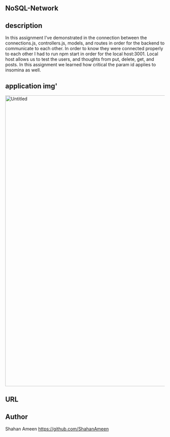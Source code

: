 ## NoSQL-Network


## description
In this assignment I've demonstrated in the connection between the connections.js, controllers.js, models, and routes in order for the backend to communicate to each other. In order to know they were connected properly to each other I had to run npm start in order for the local host:3001. Local host allows us to test the users, and thoughts from put, delete, get, and posts. In this assignment we learned how critical the param id applies to insomina as well.

## application img'

<img width="919" alt="Untitled" src="https://github.com/ShahanAmeen/NoSQL-Network/assets/144054784/e5fa8daa-3f99-4098-9b58-513e8fb1584e">


## URL

## Author
Shahan Ameen
https://github.com/ShahanAmeen 



